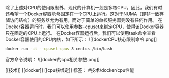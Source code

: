 
除了上述对CPU的使用限制外，现代的计算机一般是多核CPU，因此，我们有时还希望一个Docker容器能够固定在一个CPU上运行。这对于NUMA（即非一致存储访问结构）的服务器尤为有用，而对于简单的单核服务器则没有任何作用。
在Docker容器运行时，我们可以使用参数–cpuset来绑定CPU，使得该Docker容器只在固定的CPU上运行。
在Docker容器运行后，我们可以使用task命令查看Docker容器使用的CPU内核，如下所示：
![[dockerCPU核心限制命令.png]]
```bash
docker run -it --cpuset-cpus 8 centos /bin/bash
```

官方命令说明：
![[docker的cpu相关参数.png]]


[[技术]] [[docker]]   [[cpu核绑定]]
标签： #技术/docker/cpu性能  